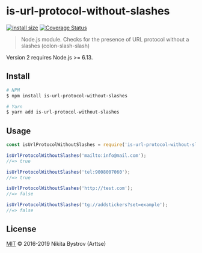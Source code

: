 # is-url-protocol-without-slashes
[![install size](https://packagephobia.now.sh/badge?p=is-url-protocol-without-slashes)](https://packagephobia.now.sh/result?p=is-url-protocol-without-slashes)
[![Coverage Status](https://coveralls.io/repos/github/Arttse/node.is-url-protocol-without-slashes/badge.svg?branch=master)](https://coveralls.io/github/Arttse/node.is-url-protocol-without-slashes?branch=master)

> Node.js module. Checks for the presence of URL protocol without a slashes (colon-slash-slash)

Version 2 requires Node.js >= 6.13.

## Install

```sh
# NPM
$ npm install is-url-protocol-without-slashes

# Yarn
$ yarn add is-url-protocol-without-slashes
```


## Usage

```js
const isUrlProtocolWithoutSlashes = require('is-url-protocol-without-slashes');

isUrlProtocolWithoutSlashes('mailto:info@mail.com');
//=> true

isUrlProtocolWithoutSlashes('tel:9008007060');
//=> true

isUrlProtocolWithoutSlashes('http://test.com');
//=> false

isUrlProtocolWithoutSlashes('tg://addstickers?set=example');
//=> false
```


## License
[MIT](LICENSE) &copy; 2016-2019 Nikita Bystrov (Arttse)
